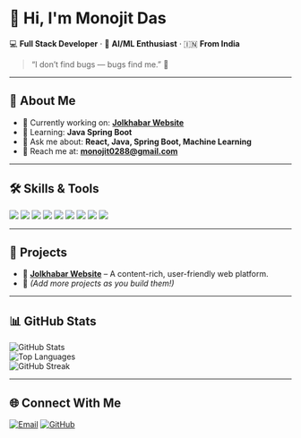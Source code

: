 # 👋 Hi, I'm Monojit Das

💻 **Full Stack Developer** · 🤖 **AI/ML Enthusiast** · 🇮🇳 **From India**  

> “I don’t find bugs — bugs find me.” 🐛

---

## 🚀 About Me  
- 🔭 Currently working on: **[Jolkhabar Website](https://watcher141.github.io)**  
- 🌱 Learning: **Java Spring Boot**  
- 💬 Ask me about: **React, Java, Spring Boot, Machine Learning**  
- 📧 Reach me at: **monojit0288@gmail.com**  

---

## 🛠 Skills & Tools  
<p align="left">
<img src="https://img.shields.io/badge/Java-ED8B00?style=for-the-badge&logo=openjdk&logoColor=white"/>
<img src="https://img.shields.io/badge/React-20232A?style=for-the-badge&logo=react&logoColor=61DAFB"/>
<img src="https://img.shields.io/badge/Spring%20Boot-6DB33F?style=for-the-badge&logo=springboot&logoColor=white"/>
<img src="https://img.shields.io/badge/Python-3776AB?style=for-the-badge&logo=python&logoColor=white"/>
<img src="https://img.shields.io/badge/HTML5-E34F26?style=for-the-badge&logo=html5&logoColor=white"/>
<img src="https://img.shields.io/badge/CSS3-1572B6?style=for-the-badge&logo=css3&logoColor=white"/>
<img src="https://img.shields.io/badge/Bootstrap-563D7C?style=for-the-badge&logo=bootstrap&logoColor=white"/>
<img src="https://img.shields.io/badge/MySQL-4479A1?style=for-the-badge&logo=mysql&logoColor=white"/>
<img src="https://img.shields.io/badge/Machine%20Learning-102230?style=for-the-badge"/>
</p>

---

## 🌟 Projects  
- 📌 **[Jolkhabar Website](https://watcher141.github.io)** – A content-rich, user-friendly web platform.  
- 📌 *(Add more projects as you build them!)*  

---

## 📊 GitHub Stats  

![GitHub Stats](https://github-readme-stats.vercel.app/api?username=Watcher141&show_icons=true&theme=radical)  
![Top Languages](https://github-readme-stats.vercel.app/api/top-langs/?username=Watcher141&layout=compact&theme=radical)  
![GitHub Streak](https://streak-stats.demolab.com?user=Watcher141&theme=radical&hide_border=true)  

---

## 🌐 Connect With Me  
[![Email](https://img.shields.io/badge/Email-D14836?style=for-the-badge&logo=gmail&logoColor=white)](mailto:monojit0288@gmail.com)
[![GitHub](https://img.shields.io/badge/GitHub-000?style=for-the-badge&logo=github&logoColor=white)](https://github.com/Watcher141)
